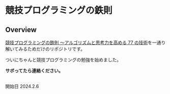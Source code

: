 # 競技プログラミングの鉄則

## Overview
[競技プログラミングの鉄則 ～アルゴリズムと思考力を高める 77 の技術](https://book.mynavi.jp/ec/products/detail/id=131288)を一通り解いてみるためだけのリポジトリです。

ついにちゃんと競技プログラミングの勉強を始めました。

**サボってたら連絡ください。**

## 

開始日 2024.2.6
